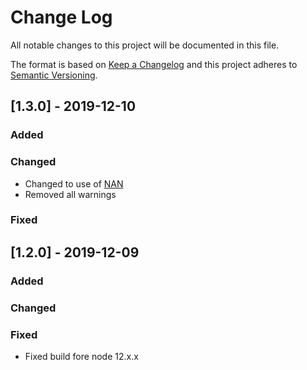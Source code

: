 
# Change Log
All notable changes to this project will be documented in this file.

The format is based on [Keep a Changelog](http://keepachangelog.com/)
and this project adheres to [Semantic Versioning](http://semver.org/).

## [1.3.0] - 2019-12-10

### Added

### Changed

- Changed to use of [NAN](https://github.com/nodejs/nan)
- Removed all warnings

### Fixed


## [1.2.0] - 2019-12-09

### Added

### Changed

### Fixed

- Fixed build fore node 12.x.x